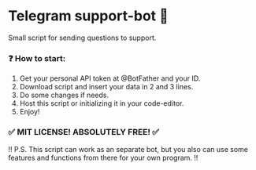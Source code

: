 # Telegram support-bot 🤖
<p>Small script for sending questions to support.</p>
<h3>❓ How to start:</h3>
<ol>
  <li>Get your personal API token at @BotFather and your ID.</li>
  <li>Download script and insert your data in 2 and 3 lines.</li>
  <li>Do some changes if needs.</li>
  <li>Host this script or initializing it in your code-editor.</li>
  <li>Enjoy!</li>
</ol>
<h3>✅ MIT LICENSE! ABSOLUTELY FREE! ✅</h3>
<p>‼️ P.S. This script can work as an separate bot, but you also can use some features and functions from there for your own program. ‼️</p>
